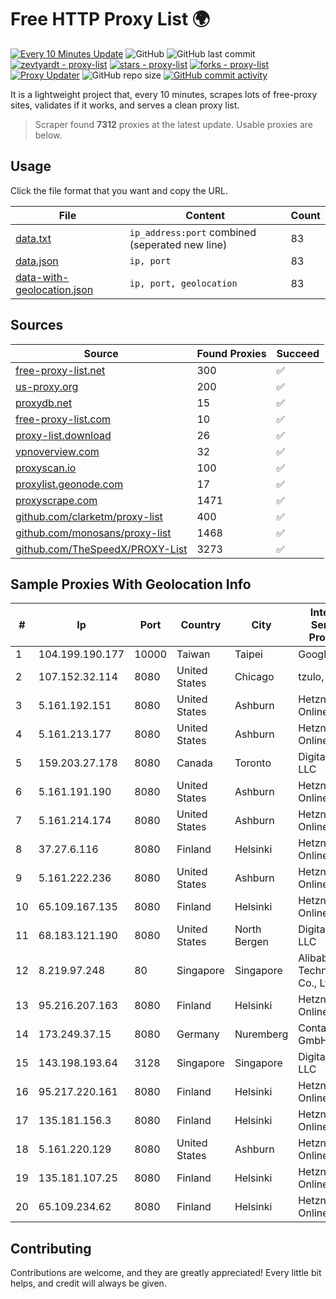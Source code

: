 
# Free HTTP Proxy List 🌍

[![Every 10 Minutes Update](https://github.com/mertguvencli/http-proxy-list/actions/workflows/main.yml/badge.svg?branch=main)](https://github.com/mertguvencli/http-proxy-list/actions/workflows/main.yml)
![GitHub](https://img.shields.io/github/license/mertguvencli/http-proxy-list)
![GitHub last commit](https://img.shields.io/github/last-commit/mertguvencli/http-proxy-list)
[![zevtyardt - proxy-list](https://img.shields.io/static/v1?label=zevtyardt&message=proxy-list&color=blue&logo=github)](https://github.com/zevtyardt/proxy-list "Go to GitHub repo")
[![stars - proxy-list](https://img.shields.io/github/stars/zevtyardt/proxy-list?style=social)](https://github.com/zevtyardt/proxy-list)
[![forks - proxy-list](https://img.shields.io/github/forks/zevtyardt/proxy-list?style=social)](https://github.com/zevtyardt/proxy-list)
[![Proxy Updater](https://github.com/zevtyardt/proxy-list/workflows/Proxy%20Updater/badge.svg)](https://github.com/zevtyardt/proxy-list/actions?query=workflow:"Proxy+Updater")
![GitHub repo size](https://img.shields.io/github/repo-size/zevtyardt/proxy-list)
[![GitHub commit activity](https://img.shields.io/github/commit-activity/m/zevtyardt/proxy-list?logo=commits)](https://github.com/zevtyardt/proxy-list/commits/main)

It is a lightweight project that, every 10 minutes, scrapes lots of free-proxy sites, validates if it works, and serves a clean proxy list.

> Scraper found **7312** proxies at the latest update. Usable proxies are below.

## Usage

Click the file format that you want and copy the URL.

|File|Content|Count|
|----|-------|-----|
|[data.txt](https://raw.githubusercontent.com/mertguvencli/http-proxy-list/main/proxy-list/data.txt)|`ip_address:port` combined (seperated new line)|83|
|[data.json](https://raw.githubusercontent.com/mertguvencli/http-proxy-list/main/proxy-list/data.json)|`ip, port`|83|
|[data-with-geolocation.json](https://raw.githubusercontent.com/mertguvencli/http-proxy-list/main/proxy-list/data-with-geolocation.json)|`ip, port, geolocation`|83|

## Sources

|Source|Found Proxies|Succeed|
|------|-------------|-------|
|[free-proxy-list.net](https://free-proxy-list.net)|300|✅|
|[us-proxy.org](https://www.us-proxy.org)|200|✅|
|[proxydb.net](http://proxydb.net)|15|✅|
|[free-proxy-list.com](https://free-proxy-list.com/?page=&port=&type%5B%5D=http&type%5B%5D=https&up_time=0&search=Search)|10|✅|
|[proxy-list.download](https://www.proxy-list.download/HTTP)|26|✅|
|[vpnoverview.com](https://vpnoverview.com/privacy/anonymous-browsing/free-proxy-servers)|32|✅|
|[proxyscan.io](https://www.proxyscan.io)|100|✅|
|[proxylist.geonode.com](https://proxylist.geonode.com/api/proxy-list?limit=300&page=1&sort_by=lastChecked&sort_type=desc&protocols=http,https)|17|✅|
|[proxyscrape.com](https://api.proxyscrape.com/v2/?request=displayproxies&protocol=http&timeout=10000&country=all&ssl=all&anonymity=all)|1471|✅|
|[github.com/clarketm/proxy-list](https://raw.githubusercontent.com/clarketm/proxy-list/master/proxy-list-raw.txt)|400|✅|
|[github.com/monosans/proxy-list](https://raw.githubusercontent.com/monosans/proxy-list/main/proxies/http.txt)|1468|✅|
|[github.com/TheSpeedX/PROXY-List](https://raw.githubusercontent.com/TheSpeedX/PROXY-List/master/http.txt)|3273|✅|


## Sample Proxies With Geolocation Info

|#|Ip|Port|Country|City|Internet Service Provider|
|-|--|----|-------|----|-------------------------|
|1|104.199.190.177|10000|Taiwan|Taipei|Google LLC|
|2|107.152.32.114|8080|United States|Chicago|tzulo, inc.|
|3|5.161.192.151|8080|United States|Ashburn|Hetzner Online GmbH|
|4|5.161.213.177|8080|United States|Ashburn|Hetzner Online GmbH|
|5|159.203.27.178|8080|Canada|Toronto|DigitalOcean, LLC|
|6|5.161.191.190|8080|United States|Ashburn|Hetzner Online GmbH|
|7|5.161.214.174|8080|United States|Ashburn|Hetzner Online GmbH|
|8|37.27.6.116|8080|Finland|Helsinki|Hetzner Online GmbH|
|9|5.161.222.236|8080|United States|Ashburn|Hetzner Online GmbH|
|10|65.109.167.135|8080|Finland|Helsinki|Hetzner Online GmbH|
|11|68.183.121.190|8080|United States|North Bergen|DigitalOcean, LLC|
|12|8.219.97.248|80|Singapore|Singapore|Alibaba (US) Technology Co., Ltd.|
|13|95.216.207.163|8080|Finland|Helsinki|Hetzner Online GmbH|
|14|173.249.37.15|8080|Germany|Nuremberg|Contabo GmbH|
|15|143.198.193.64|3128|Singapore|Singapore|DigitalOcean, LLC|
|16|95.217.220.161|8080|Finland|Helsinki|Hetzner Online GmbH|
|17|135.181.156.3|8080|Finland|Helsinki|Hetzner Online GmbH|
|18|5.161.220.129|8080|United States|Ashburn|Hetzner Online GmbH|
|19|135.181.107.25|8080|Finland|Helsinki|Hetzner Online GmbH|
|20|65.109.234.62|8080|Finland|Helsinki|Hetzner Online GmbH|



## Contributing

Contributions are welcome, and they are greatly appreciated! Every
little bit helps, and credit will always be given.

